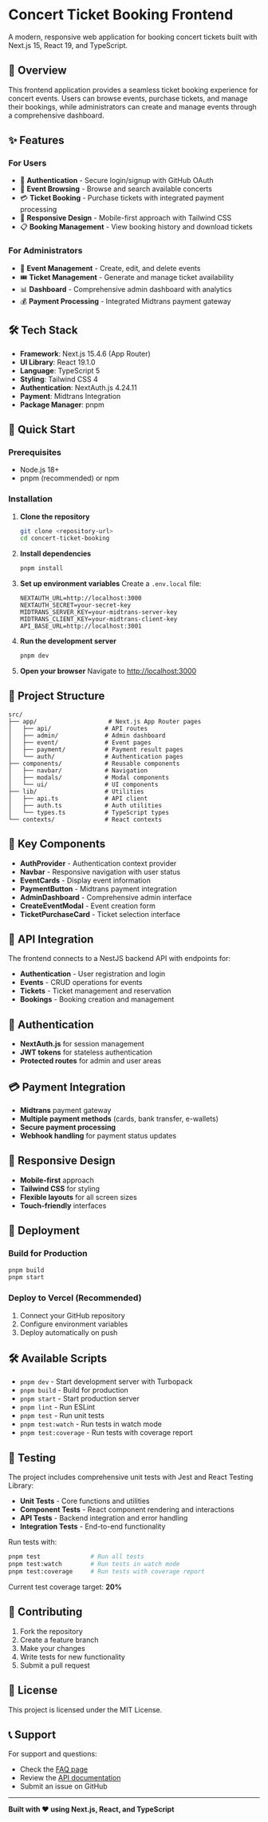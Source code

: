# Concert Ticket Booking Frontend

A modern, responsive web application for booking concert tickets built with Next.js 15, React 19, and TypeScript.

## 🎯 Overview

This frontend application provides a seamless ticket booking experience for concert events. Users can browse events, purchase tickets, and manage their bookings, while administrators can create and manage events through a comprehensive dashboard.

## ✨ Features

### For Users
- 🔐 **Authentication** - Secure login/signup with GitHub OAuth
- 🎫 **Event Browsing** - Browse and search available concerts
- 💳 **Ticket Booking** - Purchase tickets with integrated payment processing
- 📱 **Responsive Design** - Mobile-first approach with Tailwind CSS
- 📋 **Booking Management** - View booking history and download tickets

### For Administrators
- 🎪 **Event Management** - Create, edit, and delete events
- 🎟️ **Ticket Management** - Generate and manage ticket availability
- 📊 **Dashboard** - Comprehensive admin dashboard with analytics
- 💰 **Payment Processing** - Integrated Midtrans payment gateway

## 🛠️ Tech Stack

- **Framework**: Next.js 15.4.6 (App Router)
- **UI Library**: React 19.1.0
- **Language**: TypeScript 5
- **Styling**: Tailwind CSS 4
- **Authentication**: NextAuth.js 4.24.11
- **Payment**: Midtrans Integration
- **Package Manager**: pnpm

## 🚀 Quick Start

### Prerequisites
- Node.js 18+
- pnpm (recommended) or npm

### Installation

1. **Clone the repository**
   ```bash
   git clone <repository-url>
   cd concert-ticket-booking
   ```

2. **Install dependencies**
   ```bash
   pnpm install
   ```

3. **Set up environment variables**
   Create a `.env.local` file:
   ```env
   NEXTAUTH_URL=http://localhost:3000
   NEXTAUTH_SECRET=your-secret-key
   MIDTRANS_SERVER_KEY=your-midtrans-server-key
   MIDTRANS_CLIENT_KEY=your-midtrans-client-key
   API_BASE_URL=http://localhost:3001
   ```

4. **Run the development server**
   ```bash
   pnpm dev
   ```

5. **Open your browser**
   Navigate to [http://localhost:3000](http://localhost:3000)

## 📁 Project Structure

```
src/
├── app/                    # Next.js App Router pages
│   ├── api/               # API routes
│   ├── admin/             # Admin dashboard
│   ├── event/             # Event pages
│   ├── payment/           # Payment result pages
│   └── auth/              # Authentication pages
├── components/            # Reusable components
│   ├── navbar/            # Navigation
│   ├── modals/            # Modal components
│   └── ui/                # UI components
├── lib/                   # Utilities
│   ├── api.ts             # API client
│   ├── auth.ts            # Auth utilities
│   └── types.ts           # TypeScript types
└── contexts/              # React contexts
```

## 🎨 Key Components

- **AuthProvider** - Authentication context provider
- **Navbar** - Responsive navigation with user status
- **EventCards** - Display event information
- **PaymentButton** - Midtrans payment integration
- **AdminDashboard** - Comprehensive admin interface
- **CreateEventModal** - Event creation form
- **TicketPurchaseCard** - Ticket selection interface

## 🔗 API Integration

The frontend connects to a NestJS backend API with endpoints for:
- **Authentication** - User registration and login
- **Events** - CRUD operations for events
- **Tickets** - Ticket management and reservation
- **Bookings** - Booking creation and management

## 🔐 Authentication

- **NextAuth.js** for session management
- **JWT tokens** for stateless authentication
- **Protected routes** for admin and user areas

## 💳 Payment Integration

- **Midtrans** payment gateway
- **Multiple payment methods** (cards, bank transfer, e-wallets)
- **Secure payment processing**
- **Webhook handling** for payment status updates

## 📱 Responsive Design

- **Mobile-first** approach
- **Tailwind CSS** for styling
- **Flexible layouts** for all screen sizes
- **Touch-friendly** interfaces

## 🚀 Deployment

### Build for Production
```bash
pnpm build
pnpm start
```

### Deploy to Vercel (Recommended)
1. Connect your GitHub repository
2. Configure environment variables
3. Deploy automatically on push

## 🛠️ Available Scripts

- `pnpm dev` - Start development server with Turbopack
- `pnpm build` - Build for production
- `pnpm start` - Start production server
- `pnpm lint` - Run ESLint
- `pnpm test` - Run unit tests
- `pnpm test:watch` - Run tests in watch mode
- `pnpm test:coverage` - Run tests with coverage report

## 🧪 Testing

The project includes comprehensive unit tests with Jest and React Testing Library:

- **Unit Tests** - Core functions and utilities
- **Component Tests** - React component rendering and interactions
- **API Tests** - Backend integration and error handling
- **Integration Tests** - End-to-end functionality

Run tests with:
```bash
pnpm test              # Run all tests
pnpm test:watch        # Run tests in watch mode
pnpm test:coverage     # Run tests with coverage report
```

Current test coverage target: **20%**

## 🤝 Contributing

1. Fork the repository
2. Create a feature branch
3. Make your changes
4. Write tests for new functionality
5. Submit a pull request

## 📄 License

This project is licensed under the MIT License.

## 📞 Support

For support and questions:
- Check the [FAQ page](/faq)
- Review the [API documentation](../concerto-backend/API_DOCUMENTATION.md)
- Submit an issue on GitHub

---

**Built with ❤️ using Next.js, React, and TypeScript**
